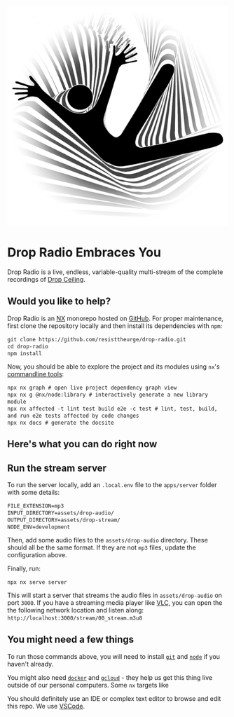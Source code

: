 <img src="assets/favicon/dc-man-icon.png" alt="Drop Radio Logo">

# Drop Radio Embraces You

Drop Radio is a live, endless, variable-quality multi-stream of the complete recordings of [Drop Ceiling](mailto:dropceilingband@gmail.com).

## Would you like to help?

Drop Radio is an [NX](https://nx.dev) monorepo hosted on [GitHub](https://github.com/resisttheurge/drop-radio). For proper maintenance, first clone the repository locally and then install its dependencies with `npm`:

```shell
git clone https://github.com/resisttheurge/drop-radio.git
cd drop-radio
npm install
```

Now, you should be able to explore the project and its modules using `nx`'s [commandline tools](https://nx.dev/features):

```shell
npx nx graph # open live project dependency graph view
npx nx g @nx/node:library # interactively generate a new library module
npx nx affected -t lint test build e2e -c test # lint, test, build, and run e2e tests affected by code changes
npx nx docs # generate the docsite
```

## Here's what you can do right now

## Run the stream server

To run the server locally, add an `.local.env` file to the `apps/server` folder with some details:

```
FILE_EXTENSION=mp3
INPUT_DIRECTORY=assets/drop-audio/
OUTPUT_DIRECTORY=assets/drop-stream/
NODE_ENV=development
```

Then, add some audio files to the `assets/drop-audio` directory. These should all be the same format. If they are not `mp3` files, update the configuration above.

Finally, run:

```shell
npx nx serve server
```

This will start a server that streams the audio files in `assets/drop-audio` on port `3000`. If you have a streaming media player like [VLC](https://www.videolan.org/vlc/), you can open the the following network location and listen along: `http://localhost:3000/stream/00_stream.m3u8`

## You might need a few things

To run those commands above, you will need to install [`git`](https://git-scm.com/book/en/v2/Getting-Started-Installing-Git) and [`node`](https://docs.npmjs.com/downloading-and-installing-node-js-and-npm) if you haven't already.

You might also need [`docker`](https://docs.docker.com/desktop/) and [`gcloud`](https://cloud.google.com/docs/authentication/set-up-adc-local-dev-environment) - they help us get this thing live outside of our personal computers. Some `nx` targets like

You should definitely use an IDE or complex text editor to browse and edit this repo. We use [VSCode](https://code.visualstudio.com/Download).
